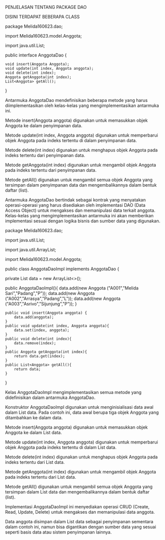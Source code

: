 PENJELASAN TENTANG PACKAGE DAO

DISINI TERDAPAT BEBERAPA CLASS


package Melida160623.dao;

import Melida160623.model.Anggota;

import java.util.List;

public interface AnggotaDao {

    void insert(Anggota Anggota);
    void update(int index, Anggota anggota);
    void delete(int index);
    Anggota getAnggota(int index);
    List<Anggota> getAll();
    
}

Antarmuka AnggotaDao mendefinisikan beberapa metode yang harus diimplementasikan oleh kelas-kelas yang mengimplementasikan antarmuka ini.

Metode insert(Anggota anggota) digunakan untuk memasukkan objek Anggota ke dalam penyimpanan data.

Metode update(int index, Anggota anggota) digunakan untuk memperbarui objek Anggota pada indeks tertentu di dalam penyimpanan data.

Metode delete(int index) digunakan untuk menghapus objek Anggota pada indeks tertentu dari penyimpanan data.

Metode getAnggota(int index) digunakan untuk mengambil objek Anggota pada indeks tertentu dari penyimpanan data.

Metode getAll() digunakan untuk mengambil semua objek Anggota yang tersimpan dalam penyimpanan data dan mengembalikannya dalam bentuk daftar (list).

Antarmuka AnggotaDao bertindak sebagai kontrak yang menyatakan operasi-operasi yang harus disediakan oleh implementasi DAO (Data Access Object) untuk mengakses dan memanipulasi data terkait anggota. Kelas-kelas yang mengimplementasikan antarmuka ini akan memberikan implementasi sesuai dengan logika bisnis dan sumber data yang digunakan.


package Melida160623.dao;

import java.util.List;

import java.util.ArrayList;

import Melida160623.model.Anggota;

public class AnggotaDaoImpl implements AnggotaDao {

   private List<Anggota> data = new ArrayList<>();
    
   public AnggotaDaoImpl(){
       data.add(new Anggota ("A001","Melida Sari","Padang","P"));
       data.add(new Anggota ("A002","Arrasya","Padang","L"));
       data.add(new Anggota ("A003","Asrivo","Sijunjung","P"));
   }
   
    public void insert(Anggota anggota) {
        data.add(anggota);
    }
    public void update(int index, Anggota anggota){
        data.set(index, anggota);
    }
    public void delete(int index){
        data.remove(index);
    }
    public Anggota getAnggota(int index){
        return data.get(index);
    }
    public List<Anggota> getAll(){
        return data;
    }
}


Kelas AnggotaDaoImpl mengimplementasikan semua metode yang didefinisikan dalam antarmuka AnggotaDao.

Konstruktor AnggotaDaoImpl digunakan untuk menginisialisasi data awal dalam List data. Pada contoh ini, data awal berupa tiga objek Anggota yang ditambahkan ke dalam data.

Metode insert(Anggota anggota) digunakan untuk memasukkan objek Anggota ke dalam List data.

Metode update(int index, Anggota anggota) digunakan untuk memperbarui objek Anggota pada indeks tertentu di dalam List data.

Metode delete(int index) digunakan untuk menghapus objek Anggota pada indeks tertentu dari List data.

Metode getAnggota(int index) digunakan untuk mengambil objek Anggota pada indeks tertentu dari List data.

Metode getAll() digunakan untuk mengambil semua objek Anggota yang tersimpan dalam List data dan mengembalikannya dalam bentuk daftar (list).

Implementasi AnggotaDaoImpl ini menyediakan operasi CRUD (Create, Read, Update, Delete) untuk mengakses dan memanipulasi data anggota.

Data anggota disimpan dalam List data sebagai penyimpanan sementara dalam contoh ini, namun bisa digantikan dengan sumber data yang sesuai seperti basis data atau sistem penyimpanan lainnya.

